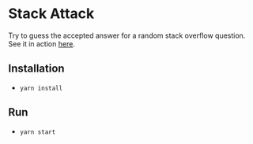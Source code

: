 # Stack Attack
Try to guess the accepted answer for a random stack overflow question.  
See it in action [here](https://lazopm.github.io/stack-attack).

## Installation
- `yarn install`

## Run
- `yarn start`
